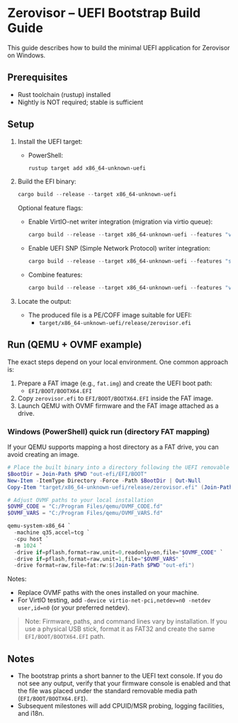 # Zerovisor – UEFI Bootstrap Build Guide

This guide describes how to build the minimal UEFI application for Zerovisor on Windows.

## Prerequisites

- Rust toolchain (rustup) installed
- Nightly is NOT required; stable is sufficient

## Setup

1. Install the UEFI target:
   - PowerShell:
     ```powershell
     rustup target add x86_64-unknown-uefi
     ```

2. Build the EFI binary:
   ```powershell
   cargo build --release --target x86_64-unknown-uefi
   ```

   Optional feature flags:

   - Enable VirtIO-net writer integration (migration via virtio queue):
     ```powershell
     cargo build --release --target x86_64-unknown-uefi --features "virtio-net"
     ```

   - Enable UEFI SNP (Simple Network Protocol) writer integration:
     ```powershell
     cargo build --release --target x86_64-unknown-uefi --features "snp"
     ```

   - Combine features:
     ```powershell
     cargo build --release --target x86_64-unknown-uefi --features "virtio-net snp"
     ```

3. Locate the output:
   - The produced file is a PE/COFF image suitable for UEFI:
     - `target/x86_64-unknown-uefi/release/zerovisor.efi`

## Run (QEMU + OVMF example)

The exact steps depend on your local environment. One common approach is:

1. Prepare a FAT image (e.g., `fat.img`) and create the UEFI boot path:
   - `EFI/BOOT/BOOTX64.EFI`
2. Copy `zerovisor.efi` to `EFI/BOOT/BOOTX64.EFI` inside the FAT image.
3. Launch QEMU with OVMF firmware and the FAT image attached as a drive.

### Windows (PowerShell) quick run (directory FAT mapping)

If your QEMU supports mapping a host directory as a FAT drive, you can avoid creating an image.

```powershell
# Place the built binary into a directory following the UEFI removable media path
$BootDir = Join-Path $PWD "out-efi/EFI/BOOT"
New-Item -ItemType Directory -Force -Path $BootDir | Out-Null
Copy-Item "target/x86_64-unknown-uefi/release/zerovisor.efi" (Join-Path $BootDir "BOOTX64.EFI") -Force

# Adjust OVMF paths to your local installation
$OVMF_CODE = "C:/Program Files/qemu/OVMF_CODE.fd"
$OVMF_VARS = "C:/Program Files/qemu/OVMF_VARS.fd"

qemu-system-x86_64 `
  -machine q35,accel=tcg `
  -cpu host `
  -m 1024 `
  -drive if=pflash,format=raw,unit=0,readonly=on,file="$OVMF_CODE" `
  -drive if=pflash,format=raw,unit=1,file="$OVMF_VARS" `
  -drive format=raw,file=fat:rw:$(Join-Path $PWD "out-efi")
```

Notes:

- Replace OVMF paths with the ones installed on your machine.
- For VirtIO testing, add `-device virtio-net-pci,netdev=n0 -netdev user,id=n0` (or your preferred netdev).


> Note: Firmware, paths, and command lines vary by installation. If you use a physical USB stick, format it as FAT32 and create the same `EFI/BOOT/BOOTX64.EFI` path.

## Notes

- The bootstrap prints a short banner to the UEFI text console. If you do not see any output, verify that your firmware console is enabled and that the file was placed under the standard removable media path (`EFI/BOOT/BOOTX64.EFI`).
- Subsequent milestones will add CPUID/MSR probing, logging facilities, and i18n.


